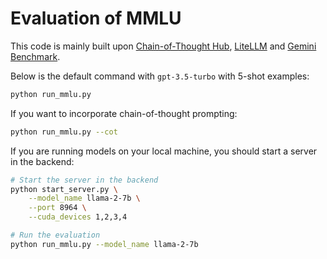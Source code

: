 # Evaluation of MMLU

This code is mainly built upon [Chain-of-Thought Hub](https://github.com/FranxYao/chain-of-thought-hub), [LiteLLM](https://github.com/BerriAI/litellm) and [Gemini Benchmark](https://github.com/neulab/gemini-benchmark).

Below is the default command with `gpt-3.5-turbo` with 5-shot examples:
```bash
python run_mmlu.py
```

If you want to incorporate chain-of-thought prompting:
```bash
python run_mmlu.py --cot
```


If you are running models on your local machine, you should start a server in the backend:
```bash
# Start the server in the backend
python start_server.py \
    --model_name llama-2-7b \
    --port 8964 \
    --cuda_devices 1,2,3,4

# Run the evaluation
python run_mmlu.py --model_name llama-2-7b
```
